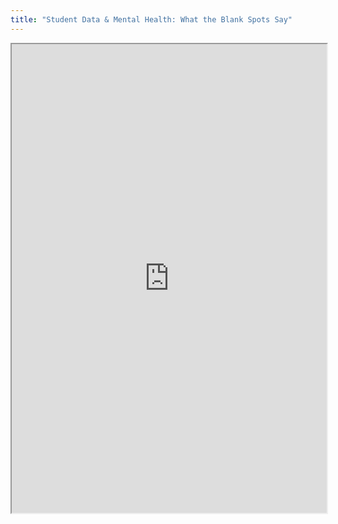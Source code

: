 ```yaml
---
title: "Student Data & Mental Health: What the Blank Spots Say"
---
```




<iframe height="750" width="100%" src="https://ewelton.github.io/ktest/wiki.html#Student%20Data%20&%20Mental%20Health:%20What%20the%20Blank%20Spots%20Say"></iframe>
